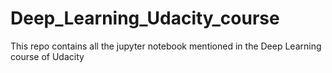 # Deep_Learning_Udacity_course
This repo contains all the jupyter notebook mentioned in the Deep Learning course of Udacity
